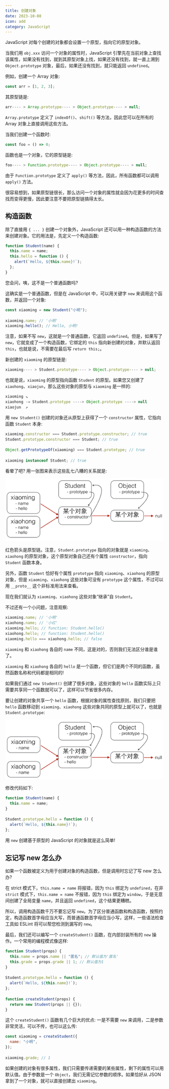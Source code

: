 ```yaml
---
title: 创建对象
date: 2023-10-08
icon: add
category: JavaScript
---
```


JavaScript 对每个创建的对象都会设置一个原型，指向它的原型对象。

<!-- more -->

当我们用 `obj.xxx` 访问一个对象的属性时，JavaScript 引擎先在当前对象上查找该属性，如果没有找到，就到其原型对象上找，如果还没有找到，就一直上溯到 `Object.prototype` 对象，最后，如果还没有找到，就只能返回 `undefined`。

例如，创建一个 Array 对象:

```js
const arr = [1, 2, 3];
```

其原型链是:

```js
arr---- > Array.prototype---- > Object.prototype---- > null;
```

`Array.prototype` 定义了 `indexOf()`、`shift()` 等方法，因此您可以在所有的 Array 对象上直接调用这些方法。

当我们创建一个函数时:

```js
const foo = () => 0;
```

函数也是一个对象，它的原型链是:

```js
foo---- > Function.prototype---- > Object.prototype---- > null;
```

由于 `Function.prototype` 定义了 `apply()` 等方法，因此，所有函数都可以调用 `apply()` 方法。

很容易想到，如果原型链很长，那么访问一个对象的属性就会因为花更多的时间查找而变得更慢，因此要注意不要把原型链搞得太长。

## 构造函数

除了直接用 `{ ... }` 创建一个对象外，JavaScript 还可以用一种构造函数的方法来创建对象。它的用法是，先定义一个构造函数:

```js
function Student(name) {
  this.name = name;
  this.hello = function () {
    alert(`Hello, ${this.name}!`);
  };
}
```

您会问，咦，这不是一个普通函数吗?

这确实是一个普通函数，但是在 JavaScript 中，可以用关键字 `new` 来调用这个函数，并返回一个对象:

```js
const xiaoming = new Student("小明");

xiaoming.name; // '小明'
xiaoming.hello(); // Hello, 小明!
```

注意，如果不写 `new`，这就是一个普通函数，它返回 `undefined`。但是，如果写了 `new`，它就变成了一个构造函数，它绑定的 `this` 指向新创建的对象，并默认返回 `this`，也就是说，不需要在最后写 `return this;`。

新创建的 `xiaoming` 的原型链是:

```js
xiaoming---- > Student.prototype---- > Object.prototype---- > null;
```

也就是说，`xiaoming` 的原型指向函数 `Student` 的原型。如果您又创建了 `xiaohong`、`xiaojun`，那么这些对象的原型与 `xiaoming` 是一样的:

```js
xiaoming ↘
xiaohong -→ Student.prototype ----> Object.prototype ----> null
xiaojun  ↗
```

用 `new Student()` 创建的对象还从原型上获得了一个 `constructor` 属性，它指向函数 `Student` 本身:

```js
xiaoming.constructor === Student.prototype.constructor; // true
Student.prototype.constructor === Student; // true

Object.getPrototypeOf(xiaoming) === Student.prototype; // true

xiaoming instanceof Student; // true
```

看晕了吧? 用一张图来表示这些乱七八糟的关系就是:

![protos](../assets/protos.png)

红色箭头是原型链。注意，`Student.prototype` 指向的对象就是 `xiaoming`、`xiaohong` 的原型对象，这个原型对象自己还有个属性 `constructor`，指向 `Student` 函数本身。

另外，函数 `Student` 恰好有个属性 `prototype` 指向 `xiaoming`、`xiaohong` 的原型对象，但是 `xiaoming`、`xiaohong` 这些对象可没有 `prototype` 这个属性，不过可以用 `__proto__` 这个非标准用法来查看。

现在我们就认为 `xiaoming`、`xiaohong` 这些对象“继承”自 `Student`。

不过还有一个小问题，注意观察:

```js
xiaoming.name; // '小明'
xiaohong.name; // '小红'
xiaoming.hello; // function: Student.hello()
xiaohong.hello; // function: Student.hello()
xiaoming.hello === xiaohong.hello; // false
```

`xiaoming` 和 `xiaohong` 各自的 `name` 不同，这是对的，否则我们无法区分谁是谁了。

`xiaoming` 和 `xiaohong` 各自的 `hello` 是一个函数，但它们是两个不同的函数，虽然函数名称和代码都是相同的!

如果我们通过 `new Student()` 创建了很多对象，这些对象的 `hello` 函数实际上只需要共享同一个函数就可以了，这样可以节省很多内存。

要让创建的对象共享一个 `hello` 函数，根据对象的属性查找原则，我们只要把 `hello` 函数移动到 `xiaoming`、`xiaohong` 这些对象共同的原型上就可以了，也就是 `Student.prototype`:

![protos2](../assets/protos2.png)

修改代码如下:

```js
function Student(name) {
  this.name = name;
}

Student.prototype.hello = function () {
  alert(`Hello, ${this.name}!`);
};
```

用 `new` 创建基于原型的 JavaScript 的对象就是这么简单!

## 忘记写 new 怎么办

如果一个函数被定义为用于创建对象的构造函数，但是调用时忘记了写 new 怎么办?

在 strict 模式下，`this.name = name` 将报错，因为 `this` 绑定为 `undefined`，在非 `strict` 模式下，`this.name = name` 不报错，因为 `this` 绑定为 `window`，于是无意间创建了全局变量 `name`，并且返回 `undefined`，这个结果更糟糕。

所以，调用构造函数千万不要忘记写 `new`。为了区分普通函数和构造函数，按照约定，构造函数首字母应当大写，而普通函数首字母应当小写，这样，一些语法检查工具如 ESLint 将可以帮您检测到漏写的 `new`。

最后，我们还可以编写一个 `createStudent()` 函数，在内部封装所有的 `new` 操作。一个常用的编程模式像这样:

```js
function Student(props) {
  this.name = props.name || "匿名"; // 默认值为'匿名'
  this.grade = props.grade || 1; // 默认值为1
}

Student.prototype.hello = function () {
  alert(`Hello, ${this.name}!`);
};

function createStudent(props) {
  return new Student(props || {});
}
```

这个 `createStudent()` 函数有几个巨大的优点: 一是不需要 `new` 来调用，二是参数非常灵活，可以不传，也可以这么传:

```js
const xiaoming = createStudent({
  name: "小明",
});

xiaoming.grade; // 1
```

如果创建的对象有很多属性，我们只需要传递需要的某些属性，剩下的属性可以用默认值。由于参数是一个 `Object`，我们无需记忆参数的顺序。如果恰好从 JSON 拿到了一个对象，就可以直接创建出 `xiaoming`。
